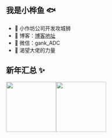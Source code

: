 ## 我是小桦鱼 🐟

- 🐧 小作坊公司开发攻城狮
- 🏡 博客：<a href="https://xiaohuayu.work" target="_blank">博客地址</a>
- 💬 微信：gank_ADC
- 🤔 渴望大佬的力量

## 新年汇总 ✨

<img align="" height="137px" src="https://github-readme-stats.vercel.app/api?username=xiaoxiaohuayu&hide_title=true&hide_border=true&show_icons=true&include_all_commits=true&line_height=21&bg_color=0,EC6C6C,FFD479,FFFC79,73FA79&theme=graywhite&locale=cn" /><img align="" height="137px" src="https://github-readme-stats.vercel.app/api/top-langs/?username=xiaoxiaohuayu&hide_title=true&hide_border=true&layout=compact&bg_color=0,73FA79,73FDFF,D783FF&theme=graywhite&locale=cn" />
